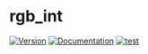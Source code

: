 # rgb\_int

[![Version](https://img.shields.io/crates/v/rgb-int.svg)](https://crates.io/crates/rgb-int)
[![Documentation](https://docs.rs/rgb-int/badge.svg)](https://docs.rs/rgb-int)
[![test](https://github.com/gridbugs/rgb-int/actions/workflows/test.yml/badge.svg)](https://github.com/gridbugs/rgb-int/actions/workflows/test.yml)
